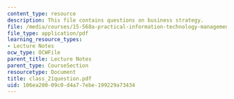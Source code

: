 ```yaml
---
content_type: resource
description: This file contains questions on business strategy.
file: /media/courses/15-568a-practical-information-technology-management-spring-2005/106ea20009c0d4a77ebe199229a73434_class_21question.pdf
file_type: application/pdf
learning_resource_types:
- Lecture Notes
ocw_type: OCWFile
parent_title: Lecture Notes
parent_type: CourseSection
resourcetype: Document
title: class_21question.pdf
uid: 106ea200-09c0-d4a7-7ebe-199229a73434
---
```

